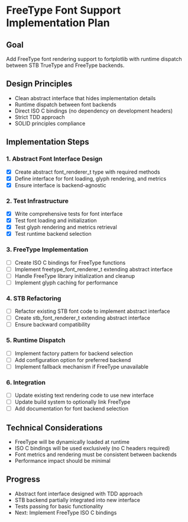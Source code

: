 # FreeType Font Support Implementation Plan

## Goal
Add FreeType font rendering support to fortplotlib with runtime dispatch between STB TrueType and FreeType backends.

## Design Principles
- Clean abstract interface that hides implementation details
- Runtime dispatch between font backends
- Direct ISO C bindings (no dependency on development headers)
- Strict TDD approach
- SOLID principles compliance

## Implementation Steps

### 1. Abstract Font Interface Design
- [x] Create abstract font_renderer_t type with required methods
- [x] Define interface for font loading, glyph rendering, and metrics
- [x] Ensure interface is backend-agnostic

### 2. Test Infrastructure
- [x] Write comprehensive tests for font interface
- [x] Test font loading and initialization
- [x] Test glyph rendering and metrics retrieval
- [x] Test runtime backend selection

### 3. FreeType Implementation
- [ ] Create ISO C bindings for FreeType functions
- [ ] Implement freetype_font_renderer_t extending abstract interface
- [ ] Handle FreeType library initialization and cleanup
- [ ] Implement glyph caching for performance

### 4. STB Refactoring
- [ ] Refactor existing STB font code to implement abstract interface
- [ ] Create stb_font_renderer_t extending abstract interface
- [ ] Ensure backward compatibility

### 5. Runtime Dispatch
- [ ] Implement factory pattern for backend selection
- [ ] Add configuration option for preferred backend
- [ ] Implement fallback mechanism if FreeType unavailable

### 6. Integration
- [ ] Update existing text rendering code to use new interface
- [ ] Update build system to optionally link FreeType
- [ ] Add documentation for font backend selection

## Technical Considerations
- FreeType will be dynamically loaded at runtime
- ISO C bindings will be used exclusively (no C headers required)
- Font metrics and rendering must be consistent between backends
- Performance impact should be minimal

## Progress
- Abstract font interface designed with TDD approach
- STB backend partially integrated into new interface
- Tests passing for basic functionality
- Next: Implement FreeType ISO C bindings